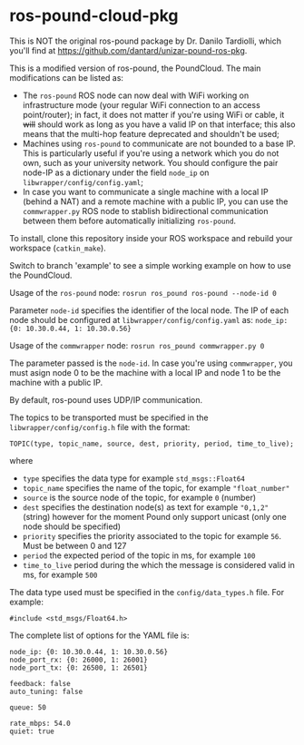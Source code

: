 # ros-pound-cloud-pkg
This is NOT the original ros-pound package by Dr. Danilo Tardiolli, which you'll find at https://github.com/dantard/unizar-pound-ros-pkg. 

This is a modified version of ros-pound, the PoundCloud. The main modifications can be listed as:

* The `ros-pound` ROS node can now deal with WiFi working on infrastructure mode (your regular WiFi connection to an access point/router); in fact, it does not matter if you're using WiFi or cable, it ~~will~~ should work as long as you have a valid IP on that interface; this also means that the multi-hop feature deprecated and shouldn't be used;
* Machines using `ros-pound` to communicate are not bounded to a base IP. This is particularly useful if you're using a network which you do not own, such as your university network. You should configure the pair node-IP as a dictionary under the field `node_ip` on `libwrapper/config/config.yaml`;
* In case you want to communicate a single machine with a local IP (behind a NAT) and a remote machine with a public IP, you can use the `commwrapper.py` ROS node to stablish bidirectional communication between them before automatically initializing `ros-pound`.

To install, clone this repository inside your ROS workspace and rebuild your workspace (`catkin_make`).

Switch to branch 'example' to see a simple working example on how to use the PoundCloud. 

Usage of the `ros-pound` node:
`rosrun ros_pound ros-pound --node-id 0`

Parameter `node-id` specifies the identifier of the local node. The IP of each node should be configured at `libwrapper/config/config.yaml` as:
`node_ip: {0: 10.30.0.44, 1: 10.30.0.56}`

Usage of the `commwrapper` node:
`rosrun ros_pound commwrapper.py 0`

The parameter passed is the `node-id`. In case you're using `commwrapper`, you must asign node 0 to be the machine with a local IP and node 1 to be the machine with a public IP.

By default, ros-pound uses UDP/IP communication. 

The topics to be transported must be specified in the `libwrapper/config/config.h` file with the format:

`TOPIC(type, topic_name, source, dest, priority, period, time_to_live);`

where

* `type` specifies the data type for example `std_msgs::Float64` 
* `topic_name` specifies the name of the topic, for example `"float_number"` 
* `source` is the source node of the topic, for example `0` (number)
* `dest` specifies the destination node(s) as text for example `"0,1,2"` (string) however for the moment Pound only support unicast (only one node should be specified) 
* `priority` specifies the priority associated to the topic for example `56`. Must be between 0 and 127 
* `period` the expected period of the topic in ms, for example `100` 
* `time_to_live` period during the which the message is considered valid in ms, for example `500` 

The data type used must be specified in the `config/data_types.h` file. For example:

`#include <std_msgs/Float64.h>`

The complete list of options for the YAML file is:

```     
node_ip: {0: 10.30.0.44, 1: 10.30.0.56}
node_port_rx: {0: 26000, 1: 26001}
node_port_tx: {0: 26500, 1: 26501}

feedback: false
auto_tuning: false

queue: 50

rate_mbps: 54.0
quiet: true
```




